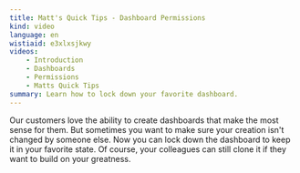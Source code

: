 ```yaml
---
title: Matt's Quick Tips - Dashboard Permissions
kind: video
language: en
wistiaid: e3xlxsjkwy
videos:
    - Introduction
    - Dashboards
    - Permissions
    - Matts Quick Tips
summary: Learn how to lock down your favorite dashboard.
---
```


Our customers love the ability to create dashboards that make the most sense for them. But sometimes you want to make sure your creation isn't changed by someone else. Now you can lock down the dashboard to keep it in your favorite state. Of course, your colleagues can still clone it if they want to build on your greatness.
